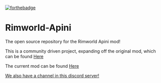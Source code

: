 [![forthebadge](https://forthebadge.com/images/badges/works-on-my-machine.svg)](https://media.discordapp.net/attachments/410903611674066974/818644032078086224/unknown.png)
# Rimworld-Apini
The open source repository for the Rimworld Apini mod!

This is a community driven project, expanding off the original mod, which can be found [Here](https://steamcommunity.com/sharedfiles/filedetails/?id=881864390)

The current mod can be found [Here](https://steamcommunity.com/sharedfiles/filedetails/?id=2204437968)

[We also have a channel in this discord server!](http://discord.gg/XMCRj46)